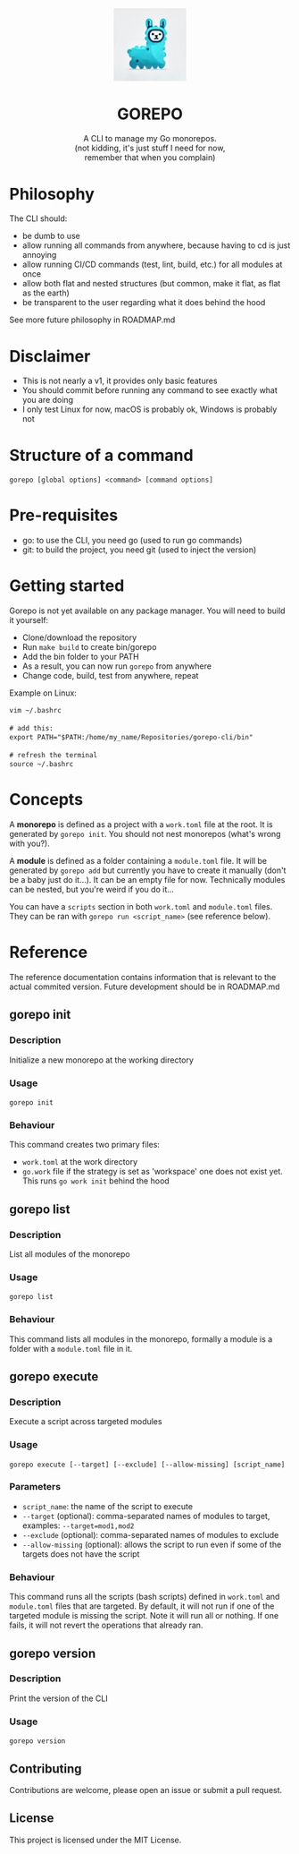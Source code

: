<div align="center">
    <picture>
        <img style="margin-bottom:0;" width="130" src="./assets/gorepo.png" alt="logo">
    </picture>
    <h1 align="center" >GOREPO</h1>
</div>

<p align="center">
    A CLI to manage my Go monorepos.
    <br/>
    (not kidding, it's just stuff I need for now, <br/>remember that when you complain)
</p>

# Philosophy

The CLI should:
- be dumb to use
- allow running all commands from anywhere, because having to cd is just annoying
- allow running CI/CD commands (test, lint, build, etc.) for all modules at once
- allow both flat and nested structures (but common, make it flat, as flat as the earth)
- be transparent to the user regarding what it does behind the hood

See more future philosophy in ROADMAP.md

# Disclaimer
- This is not nearly a v1, it provides only basic features
- You should commit before running any command to see exactly what you are doing
- I only test Linux for now, macOS is probably ok, Windows is probably not

# Structure of a command

```
gorepo [global options] <command> [command options]
```

# Pre-requisites

- go: to use the CLI, you need go (used to run go commands)
- git: to build the project, you need git (used to inject the version)

# Getting started

Gorepo is not yet available on any package manager. You will need to build it yourself:
- Clone/download the repository
- Run `make build` to create bin/gorepo
- Add the bin folder to your PATH
- As a result, you can now run `gorepo` from anywhere
- Change code, build, test from anywhere, repeat

Example on Linux:
```
vim ~/.bashrc

# add this:
export PATH="$PATH:/home/my_name/Repositories/gorepo-cli/bin"

# refresh the terminal
source ~/.bashrc
```

# Concepts

A **monorepo** is defined as a project with a `work.toml` file at the root. It is generated by `gorepo init`.
You should not nest monorepos (what's wrong with you?).

A **module** is defined as a folder containing a `module.toml` file. It will be generated by `gorepo add` but currently you have to create it manually (don't be a baby just do it...). It can be an empty file for now.
Technically modules can be nested, but you're weird if you do it...

You can have a `scripts` section in both `work.toml` and `module.toml` files. They can be ran with `gorepo run <script_name>` (see reference below).

# Reference

The reference documentation contains information that 
is relevant to the actual commited version. Future development should be in ROADMAP.md

## gorepo init

### Description

Initialize a new monorepo at the working directory

### Usage

```
gorepo init
```

### Behaviour

This command creates two primary files:
- `work.toml` at the work directory
- `go.work` file if the strategy is set as 'workspace' one does not exist yet. This runs `go work init` behind the hood

## gorepo list

### Description

List all modules of the monorepo

### Usage

```
gorepo list
```

### Behaviour

This command lists all modules in the monorepo, formally a module is a folder with a `module.toml` file in it.

## gorepo execute

### Description

Execute a script across targeted modules

### Usage

```
gorepo execute [--target] [--exclude] [--allow-missing] [script_name]
```

### Parameters

- `script_name`: the name of the script to execute
- `--target` (optional): comma-separated names of modules to target, examples: `--target=mod1,mod2`
- `--exclude` (optional): comma-separated names of modules to exclude
- `--allow-missing` (optional): allows the script to run even if some of the targets does not have the script

### Behaviour

This command runs all the scripts (bash scripts) defined in `work.toml` and `module.toml` files that are targeted.
By default, it will not run if one of the targeted module is missing the script.
Note it will run all or nothing. If one fails, it will not revert the operations that already ran.

## gorepo version

### Description

Print the version of the CLI

### Usage

```
gorepo version
```

## Contributing

Contributions are welcome, please open an issue or submit a pull request.

## License

This project is licensed under the MIT License.

